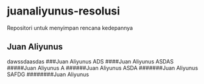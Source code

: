 # juanaliyunus-resolusi
Repositori untuk menyimpan rencana kedepannya
## Juan Aliyunus
dawssdaasdas
###Juan Aliyunus
ADS
####Juan Aliyunus
ASDAS
#####Juan Aliyunus
A
######Juan Aliyunus
ASDA
#######Juan Aliyunus
SAFDG
########Juan Aliyunus
